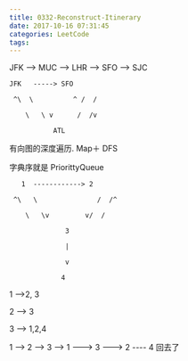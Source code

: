 ```yaml
---
title: 0332-Reconstruct-Itinerary
date: 2017-10-16 07:31:45
categories: LeetCode
tags:
---
```


JFK --> MUC --> LHR --> SFO --> SJC


```text
JFK   -----> SFO

 ^\  \          ^ /  /          

    \   \ v      /  /v         

           ATL
```
  

 有向图的深度遍历. Map＋ DFS

字典序就是 PriorittyQueue


```text
   1  ------------> 2

 ^\   \               /  /^

    \   \v         v/  /

              3

              |

              v

             4
```


1 -->2, 3

2 --> 3

3 --> 1,2,4



1 --> 2 --> 3  --> 1 ---> 3 ---> 2 ---- 4 回去了 

 
